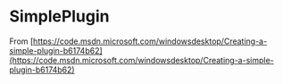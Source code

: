 SimplePlugin
===============
From [https://code.msdn.microsoft.com/windowsdesktop/Creating-a-simple-plugin-b6174b62](https://code.msdn.microsoft.com/windowsdesktop/Creating-a-simple-plugin-b6174b62)